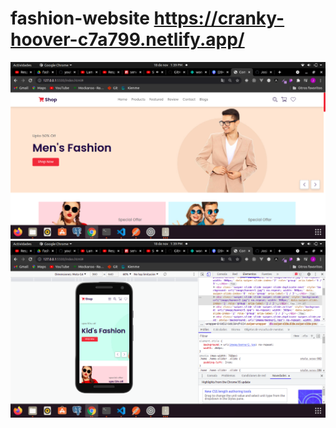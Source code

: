 # fashion-website  https://cranky-hoover-c7a799.netlify.app/

<img src='https://github.com/Josimar-Victoria/fashion-website/blob/main/image/Captura%20de%20pantalla%20de%202021-11-18%2013-39-18.png?raw=true' alt='img' />
<img src='https://github.com/Josimar-Victoria/fashion-website/blob/main/image/Captura%20de%20pantalla%20de%202021-11-18%2013-39-35.png?raw=true' alt='img' />
